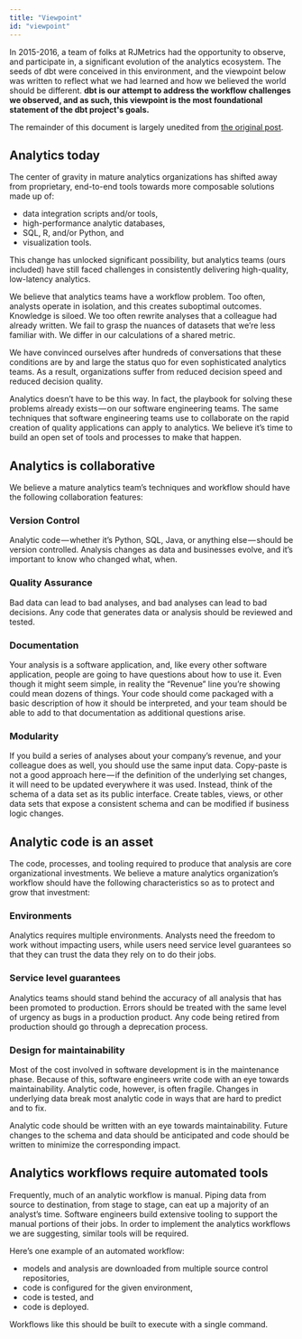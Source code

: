 ```yaml
---
title: "Viewpoint"
id: "viewpoint"
---
```


<Callout type="info" title="Building a Mature Analytics Workflow: The dbt Viewpoint">

In 2015-2016, a team of folks at RJMetrics had the opportunity to observe, and participate in, a significant evolution of the analytics ecosystem. The seeds of dbt were conceived in this environment, and the viewpoint below was written to reflect what we had learned and how we believed the world should be different. **dbt is our attempt to address the workflow challenges we observed, and as such, this viewpoint is the most foundational statement of the dbt project's goals.**

The remainder of this document is largely unedited from [the original post](https://medium.com/analyst-collective/building-a-mature-analytics-workflow-the-fishtown-analytics-viewpoint-7653473ef05b).

</Callout>

## Analytics today

The center of gravity in mature analytics organizations has shifted away from proprietary, end-to-end tools towards more composable solutions made up of:

- data integration scripts and/or tools,
- high-performance analytic databases,
- SQL, R, and/or Python, and
- visualization tools.

This change has unlocked significant possibility, but analytics teams (ours included) have still faced challenges in consistently delivering high-quality, low-latency analytics.

We believe that analytics teams have a workflow problem. Too often, analysts operate in isolation, and this creates suboptimal outcomes. Knowledge is siloed. We too often rewrite analyses that a colleague had already written. We fail to grasp the nuances of datasets that we’re less familiar with. We differ in our calculations of a shared metric.

We have convinced ourselves after hundreds of conversations that these conditions are by and large the status quo for even sophisticated analytics teams. As a result, organizations suffer from reduced decision speed and reduced decision quality.

Analytics doesn’t have to be this way. In fact, the playbook for solving these problems already exists — on our software engineering teams. The same techniques that software engineering teams use to collaborate on the rapid creation of quality applications can apply to analytics. We believe it’s time to build an open set of tools and processes to make that happen.

## Analytics is collaborative
We believe a mature analytics team’s techniques and workflow should have the following collaboration features:

### Version Control
Analytic code — whether it’s Python, SQL, Java, or anything else — should be version controlled. Analysis changes as data and businesses evolve, and it’s important to know who changed what, when.

### Quality Assurance
Bad data can lead to bad analyses, and bad analyses can lead to bad decisions. Any code that generates data or analysis should be reviewed and tested.

### Documentation
Your analysis is a software application, and, like every other software application, people are going to have questions about how to use it. Even though it might seem simple, in reality the “Revenue” line you’re showing could mean dozens of things. Your code should come packaged with a basic description of how it should be interpreted, and your team should be able to add to that documentation as additional questions arise.

### Modularity
If you build a series of analyses about your company’s revenue, and your colleague does as well, you should use the same input data. Copy-paste is not a good approach here — if the definition of the underlying set changes, it will need to be updated everywhere it was used. Instead, think of the schema of a data set as its public interface. Create tables, views, or other data sets that expose a consistent schema and can be modified if business logic changes.

## Analytic code is an asset
The code, processes, and tooling required to produce that analysis are core organizational investments. We believe a mature analytics organization’s workflow should have the following characteristics so as to protect and grow that investment:

### Environments
Analytics requires multiple environments. Analysts need the freedom to work without impacting users, while users need service level guarantees so that they can trust the data they rely on to do their jobs.

### Service level guarantees
Analytics teams should stand behind the accuracy of all analysis that has been promoted to production. Errors should be treated with the same level of urgency as bugs in a production product. Any code being retired from production should go through a deprecation process.

### Design for maintainability
Most of the cost involved in software development is in the maintenance phase. Because of this, software engineers write code with an eye towards maintainability. Analytic code, however, is often fragile. Changes in underlying data break most analytic code in ways that are hard to predict and to fix. 

Analytic code should be written with an eye towards maintainability. Future changes to the schema and data should be anticipated and code should be written to minimize the corresponding impact.

## Analytics workflows require automated tools
Frequently, much of an analytic workflow is manual. Piping data from source to destination, from stage to stage, can eat up a majority of an analyst’s time. Software engineers build extensive tooling to support the manual portions of their jobs. In order to implement the analytics workflows we are suggesting, similar tools will be required.

Here’s one example of an automated workflow:

- models and analysis are downloaded from multiple source control repositories,
- code is configured for the given environment,
- code is tested, and
- code is deployed.

Workflows like this should be built to execute with a single command.